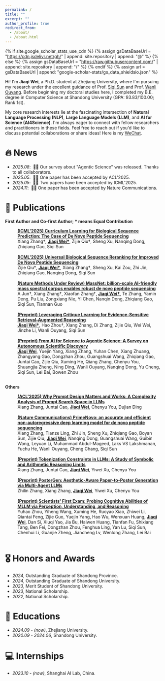 ```yaml
---
permalink: /
title: ""
excerpt: ""
author_profile: true
redirect_from: 
  - /about/
  - /about.html
---
```


{% if site.google_scholar_stats_use_cdn %}
{% assign gsDataBaseUrl = "https://cdn.jsdelivr.net/gh/" | append: site.repository | append: "@" %}
{% else %}
{% assign gsDataBaseUrl = "https://raw.githubusercontent.com/" | append: site.repository | append: "/" %}
{% endif %}
{% assign url = gsDataBaseUrl | append: "google-scholar-stats/gs_data_shieldsio.json" %}

<span class='anchor' id='about-me'></span>

Hi! I'm **Jiaqi Wei**, a Ph.D. student at Zhejiang University, where I'm pursuing my research under the excellent guidance of Prof. [Siqi Sun](https://intersun.github.io/) and Prof. [Wanli Ouyang](https://scholar.google.com/citations?user=pw_0Z_UAAAAJ&hl=zh-CN). Before beginning my doctoral studies here, I completed my B.E. degree in Computer Science at Shandong University (GPA: 93.83/100.00; Rank 1st).

My core research interests lie at the fascinating intersection of **Natural Language Processing (NLP)**, **Large Language Models (LLM)**, and **AI for Science (AI4Science)**. I'm always eager to connect with fellow researchers and practitioners in these fields. Feel free to reach out if you'd like to discuss potential collaborations or share ideas! Here is my [WeChat](https://upup-wei.github.io/images/wechat.JPG).

# 🔥 News
- *2025.08*: &nbsp;🎉🎉 Our survey about "Agentic Science" was released. Thanks to all collaborators.
- *2025.05*: &nbsp;🎉🎉 One paper has been accepted by ACL'2025.
- *2025.05*: &nbsp;🎉🎉 Two papers have been accepted by ICML'2025.
- *2024.11*: &nbsp;🎉🎉 One paper has been accepted by Nature Communications.


# 📝 Publications 

**First Author and Co-first Author**; 
**&dagger; means Equal Contribution**  


<div>
<dd><a href="https://arxiv.org/pdf/2506.13485"><strong> (ICML'2025) Curriculum Learning for Biological Sequence Prediction: The Case of De Novo Peptide Sequencing
</strong></a></dd>
<dd>
Xiang Zhang&dagger;, <strong><u>Jiaqi Wei&dagger;</u></strong>, Zijie Qiu&dagger;, Sheng Xu, Nanqing Dong, Zhiqiang Gao, Siqi Sun
</dd>
</div>
<br>

<div>
<dd><a href="https://arxiv.org/pdf/2505.17552"><strong> (ICML'2025) Universal Biological Sequence Reranking for Improved De Novo Peptide Sequencing
</strong></a></dd>
<dd>
Zijie Qiu&dagger;, <strong><u>Jiaqi Wei&dagger;</u></strong>, Xiang Zhang&dagger;, Sheng Xu, Kai Zou, Zhi Jin, Zhiqiang Gao, Nanqing Dong, Siqi Sun
</dd>
</div>
<br>

<div>
<dd><a href="https://scholar.google.com/scholar?oi=bibs&cluster=2597847041066764044&btnI=1&hl=zh-CN"><strong> (Nature Methods Under Review) MassNet: billion-scale AI-friendly mass spectral corpus enables robust de novo peptide sequencing
</strong></a></dd>
<dd>
A Jun&dagger;, Xiang Zhang&dagger;, Xiaofan Zhang&dagger;, <strong><u>Jiaqi Wei&dagger;</u></strong>, Te Zhang, Yamin Deng, Pu Liu, Zongxiang Nie, Yi Chen, Nanqin Dong, Zhiqiang Gao, Siqi Sun, Tiannan Guo</dd>
</div>
<br>

<div>
<dd><a href="https://arxiv.org/pdf/2504.14858"><strong> (Preprint) Leveraging Critique Learning for Evidence-Sensitive Retrieval-Augmented Reasoning
</strong></a></dd>
<dd>
<strong><u>Jiaqi Wei&dagger;</u></strong>, Hao Zhou&dagger;, Xiang Zhang, Di Zhang, Zijie Qiu, Wei Wei, Jinzhe Li, Wanli Ouyang, Siqi Sun</dd>
</div>
<br>

<div>
<dd><a href="https://github.com/AgenticScience/Awesome-Agent-Scientists"><strong> (Preprint) From AI for Science to Agentic Science: A Survey on Autonomous Scientific Discovery
</strong></a></dd>
<dd>
<strong><u>Jiaqi Wei</u></strong>, Yuejin Yang, Xiang Zhang, Yuhan Chen, Xiang Zhuang, Zhangyang Gao, Dongzhan Zhou, Guangshuai Wang, Zhiqiang Gao, Juntai Cao, Zijie Qiu, Xuming He, Qiang Zhang, Chenyu You, Shuangjia Zheng, Ning Ding, Wanli Ouyang, Nanqing Dong, Yu Cheng, Siqi Sun, Lei Bai, Bowen Zhou</dd>
</div>
<br>

**Others**

<div>
<dd><a href="https://arxiv.org/pdf/2503.10084"><strong> (ACL'2025) Why Prompt Design Matters and Works: A Complexity Analysis of Prompt Search Space in LLMs
</strong></a></dd>
<dd>
Xiang Zhang, Juntai Cao, <strong><u>Jiaqi Wei</u></strong>, Chenyu You, Dujian Ding
</dd>
</div>
<br>

<div>
<dd><a href="https://www.nature.com/articles/s41467-024-55021-3"><strong> (Nature Communications) PrimeNovo: an accurate and efficient non-autoregressive deep learning model for de novo peptide sequencing
</strong></a></dd>
<dd>
Xiang Zhang, Tianze Ling, Zhi Jin, Sheng Xu, Zhiqiang Gao, Boyan Sun, Zijie Qiu, <strong><u>Jiaqi Wei</u></strong>, Nanqing Dong, Guangshuai Wang, Guibin Wang, Leyuan Li, Muhammad Abdul-Mageed, Laks VS Lakshmanan, Fuchu He, Wanli Ouyang, Cheng Chang, Siqi Sun
</dd>
</div>
<br>


<div>
<dd><a href="https://arxiv.org/pdf/2505.14178"><strong> (Preprint) Tokenization Constraints in LLMs: A Study of Symbolic and Arithmetic Reasoning Limits
</strong></a></dd>
<dd>
Xiang Zhang, Juntai Cao, <strong><u>Jiaqi Wei</u></strong>, Yiwei Xu, Chenyu You
</dd>
</div>
<br>

<div>
<dd><a href="https://arxiv.org/abs/2508.17188"><strong> (Preprint) PosterGen: Aesthetic-Aware Paper-to-Poster Generation via Multi-Agent LLMs
</strong></a></dd>
<dd>
Zhilin Zhang, Xiang Zhang, <strong><u>Jiaqi Wei</u></strong>, Yiwei Xu, Chenyu You
</dd>
</div>
<br>


<div>
<dd><a href="https://arxiv.org/pdf/2506.10521?"><strong> (Preprint) Scientists' First Exam: Probing Cognitive Abilities of MLLM via Perception, Understanding, and Reasoning
</strong></a></dd>
<dd>
Yuhao Zhou, Yiheng Wang, Xuming He, Ruoyao Xiao, Zhiwei Li, Qiantai Feng, Zijie Guo, Yuejin Yang, Hao Wu, Wenxuan Huang, <strong><u>Jiaqi Wei</u></strong>, Dan Si, Xiuqi Yao, Jia Bu, Haiwen Huang, Tianfan Fu, Shixiang Tang, Ben Fei, Dongzhan Zhou, Fenghua Ling, Yan Lu, Siqi Sun, Chenhui Li, Guanjie Zheng, Jiancheng Lv, Wenlong Zhang, Lei Bai
</dd>
</div>
<br>


# 🎖 Honors and Awards
- *2024*, Outstanding Graduate of Shandong Province.
- *2024*, Outstanding Graduate of Shandong University.
- *2023*, Merit Student of Shandong University.
- *2023*, National Scholarship.
- *2022*, National Scholarship.

# 📖 Educations
- *2024.09 - (now)*, Zhejiang University.
- *2020.09 - 2024.06*, Shandong University. 


# 💻 Internships
- *2023.10 - (now)*, Shanghai AI Lab, China.

<script type="text/javascript" id="clustrmaps" src="//clustrmaps.com/map_v2.js?d=JCaagJi8qkM8-W7_2CAXaDdYbBR7aTf1T5uvnGjAG28&cl=ffffff&w=500"></script>
